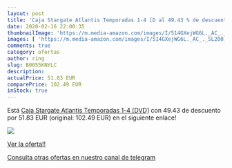 ```yaml
---
layout: post
title: 'Caja Stargate Atlantis Temporadas 1-4 [D al 49.43 % de descuento'
date: 2020-02-16 22:00:35
thumbnailImage: 'https://m.media-amazon.com/images/I/514GXejWG6L._AC_._SL200_.jpg'
images: [ 'https://m.media-amazon.com/images/I/514GXejWG6L._AC_._SL200_.jpg' ]
comments: true
category: ofertas
author: ring
slug: B0055KNYLC
description:
actualPrice: 51.83 EUR
comparePrice: 102.49 EUR
inStock: true
---
```


Está [Caja Stargate Atlantis Temporadas 1-4 [DVD]](https://www.amazon.com/dp/B0055KNYLC/?tag=redken08-20) con 49.43 de descuento por 51.83 EUR (original: 102.49 EUR) en el siguiente enlace!

[![](https://m.media-amazon.com/images/I/514GXejWG6L._AC_._SL200_.jpg)](https://www.amazon.com/dp/B0055KNYLC/?tag=redken08-20)

[Ver la oferta!!](https://www.amazon.com/dp/B0055KNYLC/?tag=redken08-20)

[Consulta otras ofertas en nuestro canal de telegram](https://t.me/s/ofertas25)
